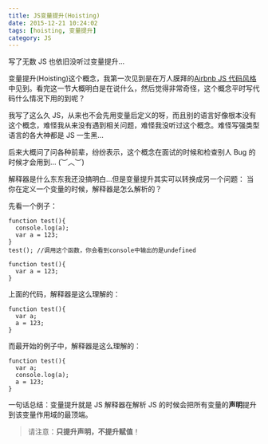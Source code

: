 ```yaml
---
title: JS变量提升(Hoisting)
date: 2015-12-21 10:24:02
tags: [hoisting, 变量提升]
category: JS
---
```


写了无数 JS 也依旧没听过变量提升…

变量提升(Hoisting)这个概念，我第一次见到是在万人膜拜的[Airbnb JS 代码风格](https://github.com/airbnb/javascript)中见到。看完这一节大概明白是在说什么，然后觉得非常奇怪，这个概念平时写代码什么情况下用的到呢？

我写了这么久 JS，从来也不会先用变量后定义的呀，而且别的语言好像根本没有这个概念，难怪我从来没有遇到相关问题，难怪我没听过这个概念。难怪写强类型语言的各大神都是 JS 一生黑…

后来大概问了问各种前辈，纷纷表示，这个概念在面试的时候和检查别人 Bug 的时候才会用到… (︶︿︶)

解释器是什么东东我还没搞明白…但是变量提升其实可以转换成另一个问题：
当你在定义一个变量的时候，解释器是怎么解析的？

先看一个例子：

```
function test(){
  console.log(a);
  var a = 123;
}
test(); //调用这个函数，你会看到console中输出的是undefined
```

```
function test(){
  var a = 123;
}
```

上面的代码，解释器是这么理解的：

```
function test(){
  var a;
  a = 123;
}
```

而最开始的例子中，解释器是这么理解的：

```
function test(){
  var a;
  console.log(a);
  a = 123;
}
```

一句话总结：变量提升就是 JS 解释器在解析 JS 的时候会把所有变量的**声明**提升到该变量作用域的最顶端。

> 请注意：**只提升声明，不提升赋值**！
